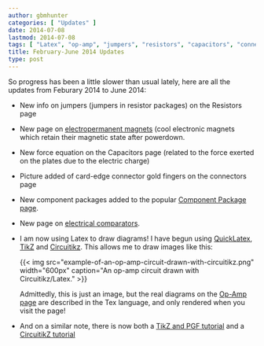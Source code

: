 ```yaml
---
author: gbmhunter
categories: [ "Updates" ]
date: 2014-07-08
lastmod: 2014-07-08
tags: [ "Latex", "op-amp", "jumpers", "resistors", "capacitors", "connectors", "component packages", "circuitikz", "tikz" ] 
title: February-June 2014 Updates
type: post
---
```


So progress has been a little slower than usual lately, here are all the updates from Feburary 2014 to June 2014:

* New info on jumpers (jumpers in resistor packages) on the Resistors page

* New page on [electropermanent magnets](/electronics/components/electropermanent-magnets-epms) (cool electronic magnets which retain their magnetic state after powerdown.

* New force equation on the Capacitors page (related to the force exerted on the plates due to the electric charge)

* Picture added of card-edge connector gold fingers on the connectors page

* New component packages added to the popular [Component Package page](/pcb-design/component-packages/).

* New page on [electrical comparators](/electronics/components/comparators).
		
* I am now using Latex to draw diagrams! I have begun using [QuickLatex](http://quicklatex.com/), [TikZ](http://www.texample.net/tikz/) and [Circuitikz](http://www.ctan.org/pkg/circuitikz). This allows me to draw images like this:

    {{< img src="example-of-an-op-amp-circuit-drawn-with-circuitikz.png" width="600px" caption="An op-amp circuit drawn with Circuitikz/Latex." >}}

    Admittedly, this is just an image, but the real diagrams on the [Op-Amp page](/electronics/components/op-amps) are described in the Tex language, and only rendered when you visit the page!

* And on a similar note, there is now both a [TikZ and PGF tutorial](/programming/languages/tex/tikz-and-pgf-tutorial) and a [CircuitikZ tutorial](/programming/languages/tex/drawing-schematics-with-tikz-and-circuitikz)